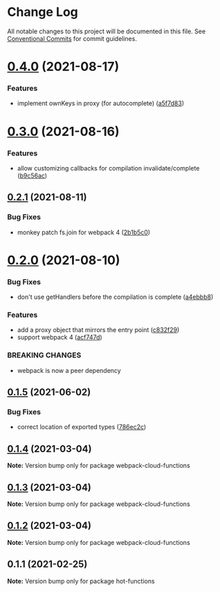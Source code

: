 # Change Log

All notable changes to this project will be documented in this file.
See [Conventional Commits](https://conventionalcommits.org) for commit guidelines.

# [0.4.0](https://github.com/hedgepigdaniel/webpack-cloud-functions/compare/v0.3.0...v0.4.0) (2021-08-17)


### Features

* implement ownKeys in proxy (for autocomplete) ([a5f7d83](https://github.com/hedgepigdaniel/webpack-cloud-functions/commit/a5f7d83863ffc71855a855557390a1bbba990c9b))





# [0.3.0](https://github.com/hedgepigdaniel/webpack-cloud-functions/compare/v0.2.1...v0.3.0) (2021-08-16)


### Features

* allow customizing callbacks for compilation invalidate/complete ([b9c56ac](https://github.com/hedgepigdaniel/webpack-cloud-functions/commit/b9c56ac5b41b217645c22b4d2440a48b7d7cde05))





## [0.2.1](https://github.com/hedgepigdaniel/webpack-cloud-functions/compare/v0.2.0...v0.2.1) (2021-08-11)


### Bug Fixes

* monkey patch fs.join for webpack 4 ([2b1b5c0](https://github.com/hedgepigdaniel/webpack-cloud-functions/commit/2b1b5c016708e08f401c7f2560b5ca856b1bc947))





# [0.2.0](https://github.com/hedgepigdaniel/webpack-cloud-functions/compare/v0.1.5...v0.2.0) (2021-08-10)


### Bug Fixes

* don't use getHandlers before the compilation is complete ([a4ebbb8](https://github.com/hedgepigdaniel/webpack-cloud-functions/commit/a4ebbb88f23212db564e250320dcb077eb71e8d9))


### Features

* add a proxy object that mirrors the entry point ([c832f29](https://github.com/hedgepigdaniel/webpack-cloud-functions/commit/c832f294ee4ebe88f045f9cc0ca3e08d698ddc61))
* support webpack 4 ([acf747d](https://github.com/hedgepigdaniel/webpack-cloud-functions/commit/acf747dbdd5a88559ae8a896d28002f0f78958bc))


### BREAKING CHANGES

* webpack is now a peer dependency





## [0.1.5](https://github.com/hedgepigdaniel/webpack-cloud-functions/tree/trunk/packages/webpack-cloud-functions/compare/v0.1.4...v0.1.5) (2021-06-02)


### Bug Fixes

* correct location of exported types ([786ec2c](https://github.com/hedgepigdaniel/webpack-cloud-functions/tree/trunk/packages/webpack-cloud-functions/commit/786ec2c0f3e72d501845413c6330aaf338374efc))





## [0.1.4](https://github.com/hedgepigdaniel/webpack-cloud-functions/tree/trunk/packages/webpack-cloud-functions/compare/v0.1.3...v0.1.4) (2021-03-04)

**Note:** Version bump only for package webpack-cloud-functions





## [0.1.3](https://github.com/hedgepigdaniel/webpack-cloud-functions/compare/v0.1.2...v0.1.3) (2021-03-04)

**Note:** Version bump only for package webpack-cloud-functions





## [0.1.2](https://github.com/hedgepigdaniel/webpack-cloud-functions/compare/v0.1.1...v0.1.2) (2021-03-04)

**Note:** Version bump only for package webpack-cloud-functions





## 0.1.1 (2021-02-25)

**Note:** Version bump only for package hot-functions
